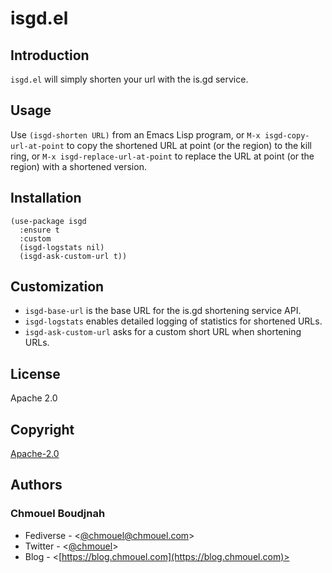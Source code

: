# isgd.el

## Introduction

`isgd.el` will simply shorten your url with the is.gd service.

## Usage

Use `(isgd-shorten URL)` from an Emacs Lisp program, or
`M-x isgd-copy-url-at-point` to copy the shortened URL at point (or the region)
to the kill ring, or `M-x isgd-replace-url-at-point` to replace the URL at point
(or the region) with a shortened version.

## Installation

```emacs-lisp
(use-package isgd
  :ensure t
  :custom
  (isgd-logstats nil)
  (isgd-ask-custom-url t))
```

## Customization

- `isgd-base-url` is the base URL for the is.gd shortening service API.
- `isgd-logstats` enables detailed logging of statistics for shortened URLs.
- `isgd-ask-custom-url` asks for a custom short URL when shortening URLs.

## License

Apache 2.0

## Copyright

[Apache-2.0](./LICENSE)

## Authors

### Chmouel Boudjnah

* Fediverse - <[@chmouel@chmouel.com](https://fosstodon.org/@chmouel)>
* Twitter - <[@chmouel](https://twitter.com/chmouel)>
* Blog  - <[https://blog.chmouel.com](https://blog.chmouel.com)>
